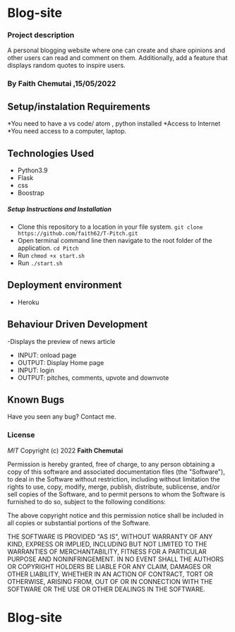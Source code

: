 # Blog-site
### Project description

A personal blogging website where one can create and share opinions and other users can read and comment on them. Additionally, add a feature that displays random quotes to inspire  users. 

### By Faith Chemutai ,15/05/2022
## Setup/instalation Requirements
*You need to have a vs code/ atom , python installed
*Access to Internet
*You need access to a computer, laptop.

## Technologies Used

- Python3.9
- Flask
- css
- Boostrap


##### Setup Instructions and Installation

- Clone this repository to a location in your file system. `git clone https://github.com/faith62/T-Pitch.git`
- Open terminal command line then navigate to the root folder of the application. `cd Pitch`
- Run `chmod +x start.sh`
- Run `./start.sh` 

## Deployment environment

- Heroku

## Behaviour Driven Development

-Displays the preview of news article
    
   - INPUT: onload page
   - OUTPUT: Display Home page
   - INPUT: login
   - OUTPUT: pitches, comments, upvote and downvote

## Known Bugs

Have you seen any bug? Contact me.
### License

*MIT*
Copyright (c) 2022 **Faith Chemutai**

Permission is hereby granted, free of charge, to any person obtaining a copy of this software and associated documentation files (the "Software"), to deal in the Software without restriction, including without limitation the rights to use, copy, modify, merge, publish, distribute, sublicense, and/or sell copies of the Software, and to permit persons to whom the Software is furnished to do so, subject to the following conditions:

The above copyright notice and this permission notice shall be included in all copies or substantial portions of the Software.

THE SOFTWARE IS PROVIDED "AS IS", WITHOUT WARRANTY OF ANY KIND, EXPRESS OR IMPLIED, INCLUDING BUT NOT LIMITED TO THE WARRANTIES OF MERCHANTABILITY, FITNESS FOR A PARTICULAR PURPOSE AND NONINFRINGEMENT. IN NO EVENT SHALL THE AUTHORS OR COPYRIGHT HOLDERS BE LIABLE FOR ANY CLAIM, DAMAGES OR OTHER LIABILITY, WHETHER IN AN ACTION OF CONTRACT, TORT OR OTHERWISE, ARISING FROM, OUT OF OR IN CONNECTION WITH THE SOFTWARE OR THE USE OR OTHER DEALINGS IN THE SOFTWARE.
# Blog-site

